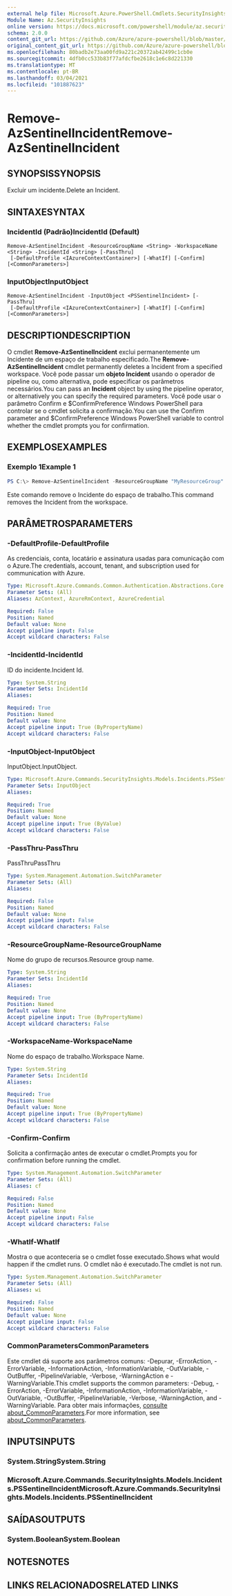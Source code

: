 ```yaml
---
external help file: Microsoft.Azure.PowerShell.Cmdlets.SecurityInsights.dll-Help.xml
Module Name: Az.SecurityInsights
online version: https://docs.microsoft.com/powershell/module/az.securityinsights/remove-azsentinelincident
schema: 2.0.0
content_git_url: https://github.com/Azure/azure-powershell/blob/master/src/SecurityInsights/SecurityInsights/help/Remove-AzSentinelIncident.md
original_content_git_url: https://github.com/Azure/azure-powershell/blob/master/src/SecurityInsights/SecurityInsights/help/Remove-AzSentinelIncident.md
ms.openlocfilehash: 80badb2e73aa00fd9a221c20372ab42499c1cb0e
ms.sourcegitcommit: 4dfb0cc533b83f77afdcfbe2618c1e6c8d221330
ms.translationtype: MT
ms.contentlocale: pt-BR
ms.lasthandoff: 03/04/2021
ms.locfileid: "101887623"
---
```

# <span data-ttu-id="b287b-101">Remove-AzSentinelIncident</span><span class="sxs-lookup"><span data-stu-id="b287b-101">Remove-AzSentinelIncident</span></span>

## <span data-ttu-id="b287b-102">SYNOPSIS</span><span class="sxs-lookup"><span data-stu-id="b287b-102">SYNOPSIS</span></span>
<span data-ttu-id="b287b-103">Excluir um incidente.</span><span class="sxs-lookup"><span data-stu-id="b287b-103">Delete an Incident.</span></span>

## <span data-ttu-id="b287b-104">SINTAXE</span><span class="sxs-lookup"><span data-stu-id="b287b-104">SYNTAX</span></span>

### <span data-ttu-id="b287b-105">IncidentId (Padrão)</span><span class="sxs-lookup"><span data-stu-id="b287b-105">IncidentId (Default)</span></span>
```
Remove-AzSentinelIncident -ResourceGroupName <String> -WorkspaceName <String> -IncidentId <String> [-PassThru]
 [-DefaultProfile <IAzureContextContainer>] [-WhatIf] [-Confirm] [<CommonParameters>]
```

### <span data-ttu-id="b287b-106">InputObject</span><span class="sxs-lookup"><span data-stu-id="b287b-106">InputObject</span></span>
```
Remove-AzSentinelIncident -InputObject <PSSentinelIncident> [-PassThru]
 [-DefaultProfile <IAzureContextContainer>] [-WhatIf] [-Confirm] [<CommonParameters>]
```

## <span data-ttu-id="b287b-107">DESCRIPTION</span><span class="sxs-lookup"><span data-stu-id="b287b-107">DESCRIPTION</span></span>
<span data-ttu-id="b287b-108">O cmdlet **Remove-AzSentinelIncident** exclui permanentemente um Incidente de um espaço de trabalho especificado.</span><span class="sxs-lookup"><span data-stu-id="b287b-108">The **Remove-AzSentinelIncident** cmdlet permanently deletes a Incident from a specified workspace.</span></span>
<span data-ttu-id="b287b-109">Você pode passar um **objeto Incident** usando o operador de pipeline ou, como alternativa, pode especificar os parâmetros necessários.</span><span class="sxs-lookup"><span data-stu-id="b287b-109">You can pass an **Incident** object by using the pipeline operator, or alternatively you can specify the required parameters.</span></span>
<span data-ttu-id="b287b-110">Você pode usar o parâmetro Confirm e $ConfirmPreference Windows PowerShell para controlar se o cmdlet solicita a confirmação.</span><span class="sxs-lookup"><span data-stu-id="b287b-110">You can use the Confirm parameter and $ConfirmPreference Windows PowerShell variable to control whether the cmdlet prompts you for confirmation.</span></span>

## <span data-ttu-id="b287b-111">EXEMPLOS</span><span class="sxs-lookup"><span data-stu-id="b287b-111">EXAMPLES</span></span>

### <span data-ttu-id="b287b-112">Exemplo 1</span><span class="sxs-lookup"><span data-stu-id="b287b-112">Example 1</span></span>
```powershell
PS C:\> Remove-AzSentinelIncident -ResourceGroupName "MyResourceGroup" -WorkspaceName "MyWorkspaceName" -IncidentId "MyIncidentId"
```

<span data-ttu-id="b287b-113">Este comando remove o Incidente do espaço de trabalho.</span><span class="sxs-lookup"><span data-stu-id="b287b-113">This command removes the Incident from the workspace.</span></span>

## <span data-ttu-id="b287b-114">PARÂMETROS</span><span class="sxs-lookup"><span data-stu-id="b287b-114">PARAMETERS</span></span>

### <span data-ttu-id="b287b-115">-DefaultProfile</span><span class="sxs-lookup"><span data-stu-id="b287b-115">-DefaultProfile</span></span>
<span data-ttu-id="b287b-116">As credenciais, conta, locatário e assinatura usadas para comunicação com o Azure.</span><span class="sxs-lookup"><span data-stu-id="b287b-116">The credentials, account, tenant, and subscription used for communication with Azure.</span></span>

```yaml
Type: Microsoft.Azure.Commands.Common.Authentication.Abstractions.Core.IAzureContextContainer
Parameter Sets: (All)
Aliases: AzContext, AzureRmContext, AzureCredential

Required: False
Position: Named
Default value: None
Accept pipeline input: False
Accept wildcard characters: False
```

### <span data-ttu-id="b287b-117">-IncidentId</span><span class="sxs-lookup"><span data-stu-id="b287b-117">-IncidentId</span></span>
<span data-ttu-id="b287b-118">ID do incidente.</span><span class="sxs-lookup"><span data-stu-id="b287b-118">Incident Id.</span></span>

```yaml
Type: System.String
Parameter Sets: IncidentId
Aliases:

Required: True
Position: Named
Default value: None
Accept pipeline input: True (ByPropertyName)
Accept wildcard characters: False
```

### <span data-ttu-id="b287b-119">-InputObject</span><span class="sxs-lookup"><span data-stu-id="b287b-119">-InputObject</span></span>
<span data-ttu-id="b287b-120">InputObject.</span><span class="sxs-lookup"><span data-stu-id="b287b-120">InputObject.</span></span>

```yaml
Type: Microsoft.Azure.Commands.SecurityInsights.Models.Incidents.PSSentinelIncident
Parameter Sets: InputObject
Aliases:

Required: True
Position: Named
Default value: None
Accept pipeline input: True (ByValue)
Accept wildcard characters: False
```

### <span data-ttu-id="b287b-121">-PassThru</span><span class="sxs-lookup"><span data-stu-id="b287b-121">-PassThru</span></span>
<span data-ttu-id="b287b-122">PassThru</span><span class="sxs-lookup"><span data-stu-id="b287b-122">PassThru</span></span>

```yaml
Type: System.Management.Automation.SwitchParameter
Parameter Sets: (All)
Aliases:

Required: False
Position: Named
Default value: None
Accept pipeline input: False
Accept wildcard characters: False
```

### <span data-ttu-id="b287b-123">-ResourceGroupName</span><span class="sxs-lookup"><span data-stu-id="b287b-123">-ResourceGroupName</span></span>
<span data-ttu-id="b287b-124">Nome do grupo de recursos.</span><span class="sxs-lookup"><span data-stu-id="b287b-124">Resource group name.</span></span>

```yaml
Type: System.String
Parameter Sets: IncidentId
Aliases:

Required: True
Position: Named
Default value: None
Accept pipeline input: True (ByPropertyName)
Accept wildcard characters: False
```

### <span data-ttu-id="b287b-125">-WorkspaceName</span><span class="sxs-lookup"><span data-stu-id="b287b-125">-WorkspaceName</span></span>
<span data-ttu-id="b287b-126">Nome do espaço de trabalho.</span><span class="sxs-lookup"><span data-stu-id="b287b-126">Workspace Name.</span></span>

```yaml
Type: System.String
Parameter Sets: IncidentId
Aliases:

Required: True
Position: Named
Default value: None
Accept pipeline input: True (ByPropertyName)
Accept wildcard characters: False
```

### <span data-ttu-id="b287b-127">-Confirm</span><span class="sxs-lookup"><span data-stu-id="b287b-127">-Confirm</span></span>
<span data-ttu-id="b287b-128">Solicita a confirmação antes de executar o cmdlet.</span><span class="sxs-lookup"><span data-stu-id="b287b-128">Prompts you for confirmation before running the cmdlet.</span></span>

```yaml
Type: System.Management.Automation.SwitchParameter
Parameter Sets: (All)
Aliases: cf

Required: False
Position: Named
Default value: None
Accept pipeline input: False
Accept wildcard characters: False
```

### <span data-ttu-id="b287b-129">-WhatIf</span><span class="sxs-lookup"><span data-stu-id="b287b-129">-WhatIf</span></span>
<span data-ttu-id="b287b-130">Mostra o que aconteceria se o cmdlet fosse executado.</span><span class="sxs-lookup"><span data-stu-id="b287b-130">Shows what would happen if the cmdlet runs.</span></span>
<span data-ttu-id="b287b-131">O cmdlet não é executado.</span><span class="sxs-lookup"><span data-stu-id="b287b-131">The cmdlet is not run.</span></span>

```yaml
Type: System.Management.Automation.SwitchParameter
Parameter Sets: (All)
Aliases: wi

Required: False
Position: Named
Default value: None
Accept pipeline input: False
Accept wildcard characters: False
```

### <span data-ttu-id="b287b-132">CommonParameters</span><span class="sxs-lookup"><span data-stu-id="b287b-132">CommonParameters</span></span>
<span data-ttu-id="b287b-133">Este cmdlet dá suporte aos parâmetros comuns: -Depurar, -ErrorAction, -ErrorVariable, -InformationAction, -InformationVariable, -OutVariable, -OutBuffer, -PipelineVariable, -Verbose, -WarningAction e -WarningVariable.</span><span class="sxs-lookup"><span data-stu-id="b287b-133">This cmdlet supports the common parameters: -Debug, -ErrorAction, -ErrorVariable, -InformationAction, -InformationVariable, -OutVariable, -OutBuffer, -PipelineVariable, -Verbose, -WarningAction, and -WarningVariable.</span></span> <span data-ttu-id="b287b-134">Para obter mais informações, [consulte about_CommonParameters](http://go.microsoft.com/fwlink/?LinkID=113216).</span><span class="sxs-lookup"><span data-stu-id="b287b-134">For more information, see [about_CommonParameters](http://go.microsoft.com/fwlink/?LinkID=113216).</span></span>

## <span data-ttu-id="b287b-135">INPUTS</span><span class="sxs-lookup"><span data-stu-id="b287b-135">INPUTS</span></span>

### <span data-ttu-id="b287b-136">System.String</span><span class="sxs-lookup"><span data-stu-id="b287b-136">System.String</span></span>
### <span data-ttu-id="b287b-137">Microsoft.Azure.Commands.SecurityInsights.Models.Incidents.PSSentinelIncident</span><span class="sxs-lookup"><span data-stu-id="b287b-137">Microsoft.Azure.Commands.SecurityInsights.Models.Incidents.PSSentinelIncident</span></span>
## <span data-ttu-id="b287b-138">SAÍDAS</span><span class="sxs-lookup"><span data-stu-id="b287b-138">OUTPUTS</span></span>

### <span data-ttu-id="b287b-139">System.Boolean</span><span class="sxs-lookup"><span data-stu-id="b287b-139">System.Boolean</span></span>
## <span data-ttu-id="b287b-140">NOTES</span><span class="sxs-lookup"><span data-stu-id="b287b-140">NOTES</span></span>

## <span data-ttu-id="b287b-141">LINKS RELACIONADOS</span><span class="sxs-lookup"><span data-stu-id="b287b-141">RELATED LINKS</span></span>
